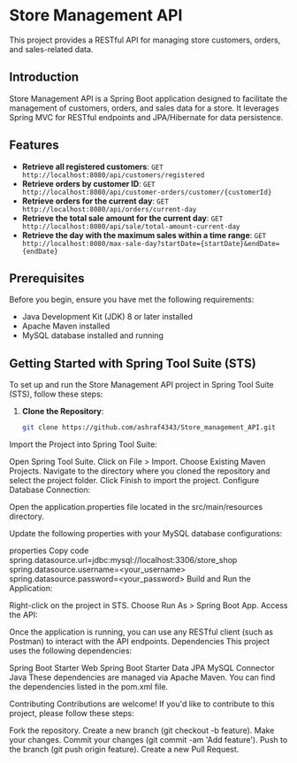 
# Store Management API

This project provides a RESTful API for managing store customers, orders, and sales-related data.

## Introduction

Store Management API is a Spring Boot application designed to facilitate the management of customers, orders, and sales data for a store. It leverages Spring MVC for RESTful endpoints and JPA/Hibernate for data persistence.

## Features

- **Retrieve all registered customers**: `GET http://localhost:8080/api/customers/registered`
- **Retrieve orders by customer ID**: `GET http://localhost:8080/api/customer-orders/customer/{customerId}`
- **Retrieve orders for the current day**: `GET http://localhost:8080/api/orders/current-day`
- **Retrieve the total sale amount for the current day**: `GET http://localhost:8080/api/sale/total-amount-current-day`
- **Retrieve the day with the maximum sales within a time range**: `GET http://localhost:8080/max-sale-day?startDate={startDate}&endDate={endDate}`

## Prerequisites

Before you begin, ensure you have met the following requirements:

- Java Development Kit (JDK) 8 or later installed
- Apache Maven installed
- MySQL database installed and running

## Getting Started with Spring Tool Suite (STS)

To set up and run the Store Management API project in Spring Tool Suite (STS), follow these steps:

1. **Clone the Repository**:

   ```bash
   git clone https://github.com/ashraf4343/Store_management_API.git

Import the Project into Spring Tool Suite:

Open Spring Tool Suite.
Click on File > Import.
Choose Existing Maven Projects.
Navigate to the directory where you cloned the repository and select the project folder.
Click Finish to import the project.
Configure Database Connection:

Open the application.properties file located in the src/main/resources directory.

Update the following properties with your MySQL database configurations:

properties
Copy code
spring.datasource.url=jdbc:mysql://localhost:3306/store_shop
spring.datasource.username=<your_username>
spring.datasource.password=<your_password>
Build and Run the Application:

Right-click on the project in STS.
Choose Run As > Spring Boot App.
Access the API:

Once the application is running, you can use any RESTful client (such as Postman) to interact with the API endpoints.
Dependencies
This project uses the following dependencies:

Spring Boot Starter Web
Spring Boot Starter Data JPA
MySQL Connector Java
These dependencies are managed via Apache Maven. You can find the dependencies listed in the pom.xml file.

Contributing
Contributions are welcome! If you'd like to contribute to this project, please follow these steps:

Fork the repository.
Create a new branch (git checkout -b feature).
Make your changes.
Commit your changes (git commit -am 'Add feature').
Push to the branch (git push origin feature).
Create a new Pull Request.
